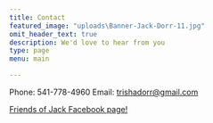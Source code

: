 ```yaml
---
title: Contact
featured_image: "uploads\Banner-Jack-Dorr-11.jpg"
omit_header_text: true
description: We'd love to hear from you
type: page
menu: main

---
```

Phone: 541-778-4960
Email: trishadorr@gmail.com

[Friends of Jack Facebook page!](https://www.facebook.com/groups/262701727595775/)

